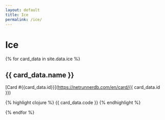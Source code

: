 ```yaml
---
layout: default
title: Ice
permalink: /ice/
---
```


# Ice

{% for card_data in site.data.ice %}

## {{ card_data.name }}

[Card #{{card_data.id}}](https://netrunnerdb.com/en/card/{{ card_data.id }})

{% highlight clojure %}
{{ card_data.code }}
{% endhighlight %}

{% endfor %}
